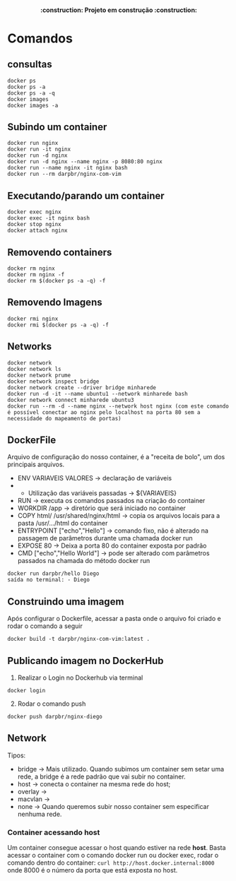 <h4 align="center"> 
    :construction:  Projeto em construção  :construction:
</h4>

# Comandos

## consultas
```
docker ps
docker ps -a
docker ps -a -q
docker images
docker images -a
```
## Subindo um container
```
docker run nginx
docker run -it nginx
docker run -d nginx
docker run -d nginx --name nginx -p 8080:80 nginx
docker run --name nginx -it nginx bash
docker run --rm darpbr/nginx-com-vim
```

## Executando/parando um container
```
docker exec nginx
docker exec -it nginx bash
docker stop nginx
docker attach nginx
```

## Removendo containers
```
docker rm nginx
docker rm nginx -f
docker rm $(docker ps -a -q) -f
```

## Removendo Imagens
```
docker rmi nginx
docker rmi $(docker ps -a -q) -f
```

## Networks
```
docker network
docker network ls
docker network prume
docker network inspect bridge
docker network create --driver bridge minharede
docker run -d -it --name ubuntu1 --network minharede bash
docker network connect minharede ubuntu3
docker run --rm -d --name nginx --network host nginx (com este comando é possível conectar ao nginx pelo localhost na porta 80 sem a necessidade do mapeamento de portas)
```

## DockerFile

Arquivo de configuração do nosso container, é a "receita de bolo", um dos principais arquivos.

* ENV VARIAVEIS VALORES -> declaração de variáveis
* * Utilização das variáveis passadas -> ${VARIAVEIS}
* RUN -> executa os comandos passados na criação do container
* WORKDIR /app -> diretório que será iniciado no container
* COPY html/ /usr/shared/nginx/html -> copia os arquivos locais para a pasta /usr/.../html do container
* ENTRYPOINT ["echo","Hello"] -> comando fixo, não é alterado na passagem de parâmetros durante uma chamada docker run
* EXPOSE 80 -> Deixa a porta 80 do container exposta por padrão
* CMD ["echo","Hello World"] -> pode ser alterado com parâmetros passados na chamada do método docker run
```
docker run darpbr/hello Diego
saída no terminal: - Diego
```

## Construindo uma imagem
Após configurar o Dockerfile, acessar a pasta onde o arquivo foi criado e rodar o comando a seguir
```
docker build -t darpbr/nginx-com-vim:latest .
```

## Publicando imagem no DockerHub
1. Realizar o Login no Dockerhub via terminal
```
docker login
```
2. Rodar o comando push
```
docker push darpbr/nginx-diego
```

## Network

Tipos:
* bridge -> Mais utilizado. Quando subimos um container sem setar uma rede, a bridge é a rede padrão que vai subir no container.
* host -> conecta o container na mesma rede do host;
* overlay ->
* macvlan ->
* none -> Quando queremos subir nosso container sem especificar nenhuma rede.

### Container acessando host

Um container consegue acessar o host quando estiver na rede **host**. Basta acessar o container com o comando docker run ou docker exec, rodar o comando dentro do container: `curl http://host.docker.internal:8000` onde 8000 é o número da porta que está exposta no host. 